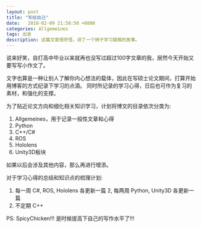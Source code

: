 ```yaml
---
layout: post
title: "写给自己"
date:   2018-02-09 21:58:50 +0800
categories: Allgemeines
tags: 出发
description: 这篇文章很奇怪，讲了一个狮子学习猿猴的故事。
---
```

说来好笑，自打高中毕业以来就再也没写过超过100字文章的我，居然今天开始又要写写小作文了。

文字也算是一种让别人了解你内心想法的载体，因此在写硕士论文期间，打算开始用博客的方式纪录下学习的点滴。
同时所记录的学习心得，日后也可作为复习的素材，和强化的支撑。

为了贴近论文方向和细化相关知识学习，计划将博文的目录依次分类为:

1. Allgemeines，用于记录一般性文章和心得
2. Python 
3. C++/C# 
4. ROS 
5. Hololens 
6. Unity3D板块

如果以后会涉及其他内容，那么再进行增添。

对于学习心得的总结和知识点的梳理计划:

1. 每一周 C#, ROS, Hololens 各更新一篇 
2, 每两周 Python, Unity3D 各更新一篇
3. 不定期 C++

PS: SpicyChicken!!! 是时候提高下自己的写作水平了!!!


